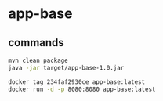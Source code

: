 # app-base

## commands

```bash
mvn clean package
java -jar target/app-base-1.0.jar

docker tag 234faf2930ce app-base:latest
docker run -d -p 8080:8080 app-base:latest
```